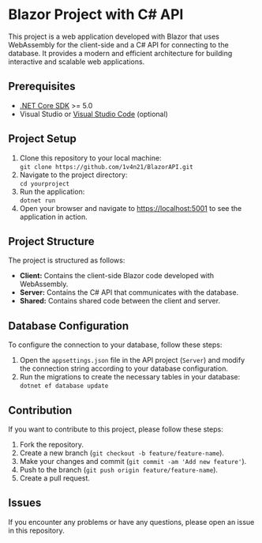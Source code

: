 <h1>Blazor Project with C# API</h1> <p>This project is a web application developed with Blazor that uses WebAssembly for the client-side and a C# API for connecting to the database. It provides a modern and efficient architecture for building interactive and scalable web applications.</p> <h2>Prerequisites</h2> <ul> <li><a href="https://dotnet.microsoft.com/download" target="_blank">.NET Core SDK</a> >= 5.0</li> <li>Visual Studio or <a href="https://code.visualstudio.com/" target="_blank">Visual Studio Code</a> (optional)</li> </ul> <h2>Project Setup</h2> <ol> <li>Clone this repository to your local machine:<br><code>git clone https://github.com/1v4n21/BlazorAPI.git</code></li> <li>Navigate to the project directory:<br><code>cd yourproject</code></li> <li>Run the application:<br><code>dotnet run</code></li> <li>Open your browser and navigate to <a href="https://localhost:port" target="_blank">https://localhost:5001</a> to see the application in action.</li> </ol> <h2>Project Structure</h2> <p>The project is structured as follows:</p> <ul> <li><strong>Client:</strong> Contains the client-side Blazor code developed with WebAssembly.</li> <li><strong>Server:</strong> Contains the C# API that communicates with the database.</li> <li><strong>Shared:</strong> Contains shared code between the client and server.</li> </ul> <h2>Database Configuration</h2> <p>To configure the connection to your database, follow these steps:</p> <ol> <li>Open the <code>appsettings.json</code> file in the API project (<code>Server</code>) and modify the connection string according to your database configuration.</li> <li>Run the migrations to create the necessary tables in your database:<br><code>dotnet ef database update</code></li> </ol> <h2>Contribution</h2> <p>If you want to contribute to this project, please follow these steps:</p> <ol> <li>Fork the repository.</li> <li>Create a new branch (<code>git checkout -b feature/feature-name</code>).</li> <li>Make your changes and commit (<code>git commit -am 'Add new feature'</code>).</li> <li>Push to the branch (<code>git push origin feature/feature-name</code>).</li> <li>Create a pull request.</li> </ol> <h2>Issues</h2> <p>If you encounter any problems or have any questions, please open an issue in this repository.</p>
